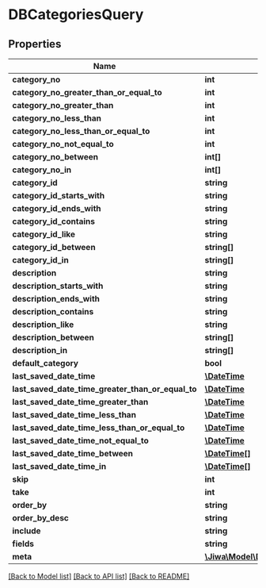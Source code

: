# DBCategoriesQuery

## Properties
Name | Type | Description | Notes
------------ | ------------- | ------------- | -------------
**category_no** | **int** |  | [optional] 
**category_no_greater_than_or_equal_to** | **int** |  | [optional] 
**category_no_greater_than** | **int** |  | [optional] 
**category_no_less_than** | **int** |  | [optional] 
**category_no_less_than_or_equal_to** | **int** |  | [optional] 
**category_no_not_equal_to** | **int** |  | [optional] 
**category_no_between** | **int[]** |  | [optional] 
**category_no_in** | **int[]** |  | [optional] 
**category_id** | **string** |  | [optional] 
**category_id_starts_with** | **string** |  | [optional] 
**category_id_ends_with** | **string** |  | [optional] 
**category_id_contains** | **string** |  | [optional] 
**category_id_like** | **string** |  | [optional] 
**category_id_between** | **string[]** |  | [optional] 
**category_id_in** | **string[]** |  | [optional] 
**description** | **string** |  | [optional] 
**description_starts_with** | **string** |  | [optional] 
**description_ends_with** | **string** |  | [optional] 
**description_contains** | **string** |  | [optional] 
**description_like** | **string** |  | [optional] 
**description_between** | **string[]** |  | [optional] 
**description_in** | **string[]** |  | [optional] 
**default_category** | **bool** |  | [optional] 
**last_saved_date_time** | [**\DateTime**](\DateTime.md) |  | [optional] 
**last_saved_date_time_greater_than_or_equal_to** | [**\DateTime**](\DateTime.md) |  | [optional] 
**last_saved_date_time_greater_than** | [**\DateTime**](\DateTime.md) |  | [optional] 
**last_saved_date_time_less_than** | [**\DateTime**](\DateTime.md) |  | [optional] 
**last_saved_date_time_less_than_or_equal_to** | [**\DateTime**](\DateTime.md) |  | [optional] 
**last_saved_date_time_not_equal_to** | [**\DateTime**](\DateTime.md) |  | [optional] 
**last_saved_date_time_between** | [**\DateTime[]**](\DateTime.md) |  | [optional] 
**last_saved_date_time_in** | [**\DateTime[]**](\DateTime.md) |  | [optional] 
**skip** | **int** |  | [optional] 
**take** | **int** |  | [optional] 
**order_by** | **string** |  | [optional] 
**order_by_desc** | **string** |  | [optional] 
**include** | **string** |  | [optional] 
**fields** | **string** |  | [optional] 
**meta** | [**\Jiwa\Model\DictionaryStringString_**](DictionaryStringString_.md) |  | [optional] 

[[Back to Model list]](../README.md#documentation-for-models) [[Back to API list]](../README.md#documentation-for-api-endpoints) [[Back to README]](../README.md)


